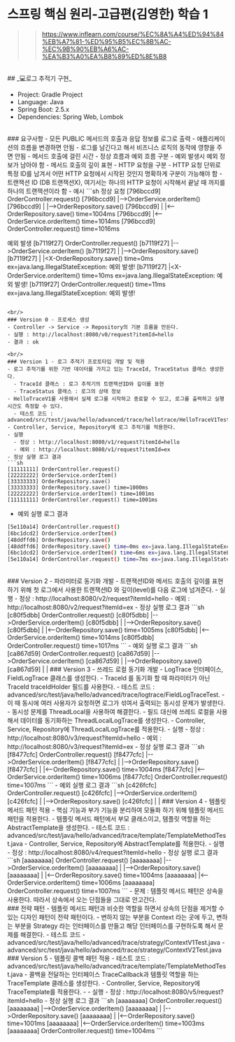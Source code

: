 # 스프링 핵심 원리-고급편(김영한) 학습 1
>> https://www.inflearn.com/course/%EC%8A%A4%ED%94%84%EB%A7%81-%ED%95%B5%EC%8B%AC-%EC%9B%90%EB%A6%AC-%EA%B3%A0%EA%B8%89%ED%8E%B8

<br/>
## _💻로그 추적기 구현_

- Project: Gradle Project
- Language: Java
- Spring Boot: 2.5.x
- Dependencies: Spring Web, Lombok

<br/>
### 요구사항
- 모든 PUBLIC 메서드의 호출과 응답 정보를 로그로 출력
- 애플리케이션의 흐름을 변경하면 안됨
  - 로그를 남긴다고 해서 비즈니스 로직의 동작에 영향을 주면 안됨
- 메서드 호출에 걸린 시간
- 정상 흐름과 예외 흐름 구분
- 예외 발생시 예외 정보가 남아야 함
- 메서드 호출의 깊이 표현
- HTTP 요청을 구분
  - HTTP 요청 단위로 특정 ID를 남겨서 어떤 HTTP 요청에서 시작된 것인지 명확하게 구분이 가능해야 함
  - 트랜잭션 ID (DB 트랜잭션X), 여기서는 하나의 HTTP 요청이 시작해서 끝날 때 까지를 하나의 트랜잭션이라 함
- 예시
```sh
정상 요청
[796bccd9] OrderController.request()
[796bccd9] |-->OrderService.orderItem()
[796bccd9] | |-->OrderRepository.save()
[796bccd9] | |<--OrderRepository.save() time=1004ms
[796bccd9] |<--OrderService.orderItem() time=1014ms
[796bccd9] OrderController.request() time=1016ms

예외 발생
[b7119f27] OrderController.request()
[b7119f27] |-->OrderService.orderItem()
[b7119f27] | |-->OrderRepository.save()
[b7119f27] | |<X-OrderRepository.save() time=0ms
ex=java.lang.IllegalStateException: 예외 발생!
[b7119f27] |<X-OrderService.orderItem() time=10ms
ex=java.lang.IllegalStateException: 예외 발생!
[b7119f27] OrderController.request() time=11ms
ex=java.lang.IllegalStateException: 예외 발생!
```

<br/>
### Version 0 - 프로세스 생성
- Controller -> Service -> Repository의 기본 흐름을 만든다.
- 실행 : http://localhost:8080/v0/request?itemId=hello
- 결과 : ok

<br/>
### Version 1 - 로그 추적기 프로토타입 개발 및 적용
- 로그 추적기를 위한 기반 데이터를 가지고 있는 TraceId, TraceStatus 클래스 생성한다.
  - TraceId 클래스 : 로그 추적기의 트랜잭션ID와 깊이를 표현
  - TraceStatus 클래스 : 로그의 상태 정보
- HelloTraceV1를 사용해서 실제 로그를 시작하고 종료할 수 있고, 로그를 출력하고 실행시간도 측정할 수 있다.
  - 테스트 코드 : advanced/src/test/java/hello/advanced/trace/hellotrace/HelloTraceV1Test.java
- Controller, Service, Repository에 로그 추적기를 적용한다.
- 실행
  - 정상 : http://localhost:8080/v1/request?itemId=hello
  - 예외 : http://localhost:8080/v1/request?itemId=ex
- 정상 실행 로그 결과
```sh
[11111111] OrderController.request()
[22222222] OrderService.orderItem()
[33333333] OrderRepository.save()
[33333333] OrderRepository.save() time=1000ms
[22222222] OrderService.orderItem() time=1001ms
[11111111] OrderController.request() time=1001ms
```
- 예외 실행 로그 결과
```sh
[5e110a14] OrderController.request()
[6bc1dcd2] OrderService.orderItem()
[48ddffd6] OrderRepository.save()
[48ddffd6] OrderRepository.save() time=0ms ex=java.lang.IllegalStateException:예외 발생!
[6bc1dcd2] OrderService.orderItem() time=6ms ex=java.lang.IllegalStateException: 예외 발생!
[5e110a14] OrderController.request() time=7ms ex=java.lang.IllegalStateException: 예외 발생!
```

<br/>
### Version 2 - 파라미터로 동기화 개발
- 트랜잭션ID와 메서드 호출의 깊이를 표현하기 위해 첫 로그에서 사용한 트랜잭션ID 와 깊이(level)를 다음 로그에 넘겨준다.
- 실행
  - 정상 : http://localhost:8080/v2/request?itemId=hello
  - 예외 : http://localhost:8080/v2/request?itemId=ex
- 정상 실행 로그 결과
```sh
[c80f5dbb] OrderController.request()
[c80f5dbb] |-->OrderService.orderItem()
[c80f5dbb] | |-->OrderRepository.save()
[c80f5dbb] | |<--OrderRepository.save() time=1005ms
[c80f5dbb] |<--OrderService.orderItem() time=1014ms
[c80f5dbb] OrderController.request() time=1017ms
```
- 예외 실행 로그 결과
```sh
[ca867d59] OrderController.request()
[ca867d59] |-->OrderService.orderItem()
[ca867d59] | |-->OrderRepository.save()
[ca867d59] | |<X-OrderRepository.save() time=0ms ex=java.lang.IllegalStateException: 예외 발생!
[ca867d59] |<X-OrderService.orderItem() time=7ms ex=java.lang.IllegalStateException: 예외 발생!
[ca867d59] OrderController.request() time=7ms ex=java.lang.IllegalStateException: 예외 발생!
```
- 문제 : 동기화는 성공했지만, 로그를 출력하는 모든 메서드에 TraceId 파라미터를 추가해야 하는 문제가 발생한다.

<br/>
### Version 3 - 쓰레드 로컬 동기화 개발
- LogTrace 인터페이스, FieldLogTrace 클래스를 생성한다.
- TraceId 를 동기화 할 때 파라미터가 아닌 TraceId traceIdHolder 필드를 사용한다.
   - 테스트 코드 : advanced/src/test/java/hello/advanced/trace/logtrace/FieldLogTraceTest.
- 이 때 동시에 여러 사용자가 요청하면 로그가 섞여서 출력되는 동시성 문제가 발생한다.
  - 동시성 문제를 ThreadLocal을 사용하여 해결한다.
- 필드 대신에 쓰레드 로컬을 사용해서 데이터를 동기화하는 ThreadLocalLogTrace를 생성한다.
- Controller, Service, Repository에 ThreadLocalLogTrace를 적용한다.
- 실행
  - 정상 : http://localhost:8080/v3/request?itemId=hello
  - 예외 : http://localhost:8080/v3/request?itemId=ex
- 정상 실행 로그 결과
```sh
[f8477cfc] OrderController.request()
[f8477cfc] |-->OrderService.orderItem()
[f8477cfc] | |-->OrderRepository.save()
[f8477cfc] | |<--OrderRepository.save() time=1004ms
[f8477cfc] |<--OrderService.orderItem() time=1006ms
[f8477cfc] OrderController.request() time=1007ms
```
- 예외 실행 로그 결과
```sh
[c426fcfc] OrderController.request()
[c426fcfc] |-->OrderService.orderItem()
[c426fcfc] | |-->OrderRepository.save()
[c426fcfc] | |<X-OrderRepository.save() time=0ms ex=java.lang.IllegalStateException: 예외 발생!
[c426fcfc] |<X-OrderService.orderItem() time=7ms ex=java.lang.IllegalStateException: 예외 발생!
[c426fcfc] OrderController.request() time=7ms ex=java.lang.IllegalStateException: 예외 발생!
```
- 문제 : V0는 핵심 기능만 있지만, 로그 추적기를 추가한 V3코드는 핵심 기능과 부가 기능이 함께 섞여있어 코드가 더 많다.

<br/>
### Version 4 - 템플릿 메서드 패턴 적용
- 핵심 기능과 부가 기능을 분리하여 모듈화 하기 위해 템플릿 메서드 패턴을 적용한다.
- 템플릿 메서드 패턴에서 부모 클래스이고, 템플릿 역할을 하는 AbstractTemplate을 생성한다.
- 테스트 코드 : advanced/src/test/java/hello/advanced/trace/template/TemplateMethodTest.java
- Controller, Service, Repository에 AbstractTemplate를 적용한다.
- 실행
  - 정상 : http://localhost:8080/v4/request?itemId=hello
- 정상 실행 로그 결과
```sh
[aaaaaaaa] OrderController.request()
[aaaaaaaa] |-->OrderService.orderItem()
[aaaaaaaa] | |-->OrderRepository.save()
[aaaaaaaa] | |<--OrderRepository.save() time=1004ms
[aaaaaaaa] |<--OrderService.orderItem() time=1006ms
[aaaaaaaa] OrderController.request() time=1007ms
```
- 문제 : 템플릿 메서드 패턴은 상속을 사용한다. 따라서 상속에서 오는 단점들을 그대로 안고간다.

<br/>
### 전략 패턴 
- 템플릿 메서드 패턴과 비슷한 역할을 하면서 상속의 단점을 제거할 수 있는 디자인 패턴이 전략 패턴이다.
- 변하지 않는 부분을 Context 라는 곳에 두고, 변하는 부분을 Strategy 라는 인터페이스를 만들고 해당 인터페이스를 구현하도록 해서 문제를 해결한다.
- 테스트 코드
  - advanced/src/test/java/hello/advanced/trace/strategy/ContextV1Test.java
  - advanced/src/test/java/hello/advanced/trace/strategy/ContextV2Test.java

<br/>
### Version 5 - 템플릿 콜백 패턴 적용
- 테스트 코드 : advanced/src/test/java/hello/advanced/trace/template/TemplateMethodTest.java
- 콜백을 전달하는 인터페이스 TraceCallback과 템플릿 역할을 하는 TraceTemplate 클래스를 생성한다.
- Controller, Service, Repository에 TraceTemplate를 적용한다.
- - 실행
  - 정상 : http://localhost:8080/v5/request?itemId=hello
- 정상 실행 로그 결과
```sh
[aaaaaaaa] OrderController.request()
[aaaaaaaa] |-->OrderService.orderItem()
[aaaaaaaa] | |-->OrderRepository.save()
[aaaaaaaa] | |<--OrderRepository.save() time=1001ms
[aaaaaaaa] |<--OrderService.orderItem() time=1003ms
[aaaaaaaa] OrderController.request() time=1004ms
```
